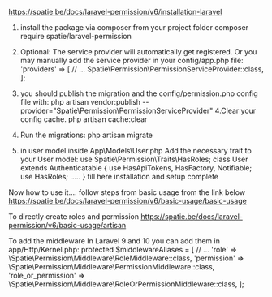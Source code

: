 https://spatie.be/docs/laravel-permission/v6/installation-laravel

1. install the package via composer from your project folder
   composer require spatie/laravel-permission

2. Optional: The service provider will automatically get registered. Or you may manually add the service provider in your config/app.php file:
   'providers' => [
   // ...
   Spatie\Permission\PermissionServiceProvider::class,
   ];

3. you should publish the migration and the config/permission.php config file with:
   php artisan vendor:publish --provider="Spatie\Permission\PermissionServiceProvider"
   4.Clear your config cache.
   php artisan cache:clear

4. Run the migrations:
   php artisan migrate
5. in user model inside App\Models\User.php
   Add the necessary trait to your User model:
   use Spatie\Permission\Traits\HasRoles;
   class User extends Authenticatable
   {
   use HasApiTokens, HasFactory, Notifiable;
   use HasRoles;
   .....
   }
   till here installation and setup complete

Now how to use it....
follow steps from basic usage from the link below
https://spatie.be/docs/laravel-permission/v6/basic-usage/basic-usage

To directly create roles and permission
https://spatie.be/docs/laravel-permission/v6/basic-usage/artisan

To add the middleware
In Laravel 9 and 10 you can add them in app/Http/Kernel.php:
protected $middlewareAliases = [
// ...
'role' => \Spatie\Permission\Middleware\RoleMiddleware::class,
'permission' => \Spatie\Permission\Middleware\PermissionMiddleware::class,
'role_or_permission' => \Spatie\Permission\Middleware\RoleOrPermissionMiddleware::class,
];
